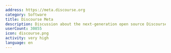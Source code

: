 ```yaml
---
address: https://meta.discourse.org
category: Software
title: Discourse Meta
description: Discussion about the next-generation open source Discourse forum software
userCount: 30855
icon: discourse.png
activity: very high
language: en
---
```

